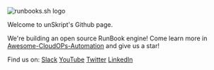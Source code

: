 ![runbooks.sh logo](https://i.ibb.co/s6RD5zS/logo-runbooks-4.png)

Welcome to unSkript's Github page.


We're building an open source RunBook engine!  Come learn more in [Awesome-CloudOPs-Automation](https://github.com/unskript/Awesome-CloudOps-Automation) and give us a star!

Find us on:
[Slack](https://communityinviter.com/apps/cloud-ops-community/awesome-cloud-automation)
[YouTube](https://www.youtube.com/@unskript)
[Twitter](https://twitter.com/UnSkript)
[LinkedIn](https://www.linkedin.com/company/unskript-inc/)


